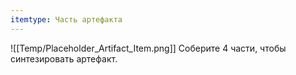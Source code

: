 ```yaml
---
itemtype: Часть артефакта
---
```

![[Temp/Placeholder_Artifact_Item.png]]
Соберите 4 части, чтобы синтезировать артефакт.
